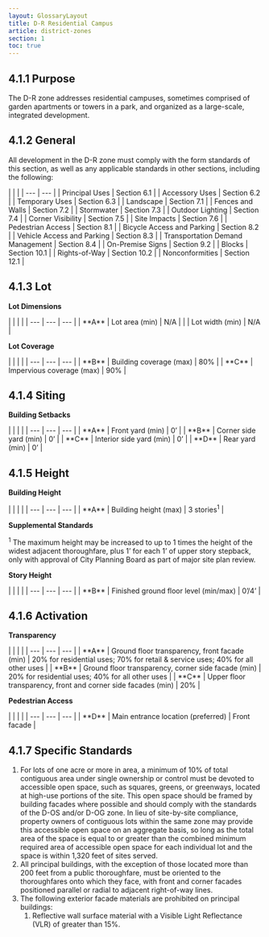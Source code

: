 ```yaml
---
layout: GlossaryLayout
title: D-R Residential Campus
article: district-zones
section: 1
toc: true
---
```


<FigureImg src="/images/4-1/4-1.png" alt="D-R Residential Campus" />

## 4.1.1 Purpose

The D-R zone addresses residential campuses, sometimes comprised of garden apartments or towers in a park, and organized as a large-scale, integrated development.

## 4.1.2 General

All development in the D-R zone must comply with the form standards of this section, as well as any applicable standards in other sections, including the following:

<TableSmall>
| | |
| --- | --- |
| Principal Uses | Section 6.1 |
| Accessory Uses | Section 6.2 |
| Temporary Uses | Section 6.3 |
| Landscape | Section 7.1 |
| Fences and Walls | Section 7.2 |
| Stormwater | Section 7.3 |
| Outdoor Lighting | Section 7.4 |
| Corner Visibility | Section 7.5 |
| Site Impacts | Section 7.6 |
| Pedestrian Access | Section 8.1 |
| Bicycle Access and Parking | Section 8.2 |
| Vehicle Access and Parking | Section 8.3 |
| Transportation Demand Management | Section 8.4 |
| On-Premise Signs | Section 9.2 |
| Blocks | Section 10.1 |
| Rights-of-Way | Section 10.2 |
| Nonconformities | Section 12.1 |
</TableSmall>

## 4.1.3 Lot

**Lot Dimensions**

<TableSmall>
| | | |
| --- | --- | --- |
| **A** | Lot area (min) | N/A |
| | Lot width (min) | N/A |
</TableSmall>

**Lot Coverage**

<TableSmall>
| | | |
| --- | --- | --- |
| **B** | Building coverage (max) | 80% |
| **C** | Impervious coverage (max) | 90% |
</TableSmall>

## 4.1.4 Siting

**Building Setbacks**

<TableSmall>
| | | |
| --- | --- | --- |
| **A** | Front yard (min) | 0’ |
| **B** | Corner side yard (min) | 0’ |
| **C** | Interior side yard (min) | 0’ |
| **D** | Rear yard (min) | 0’ |
</TableSmall>

## 4.1.5 Height

**Building Height**

<TableSmall>
| | | |
| --- | --- | --- |
| **A** | Building height (max) | 3 stories<sup>1</sup> |
</TableSmall>

**Supplemental Standards**

<sup>1</sup> The maximum height may be increased to up to 1 times the height of the widest adjacent thoroughfare, plus 1’ for each 1’ of upper story stepback, only with approval of City Planning Board as part of major site plan review.

**Story Height**

<TableSmall>
| | | |
| --- | --- | --- |
| **B** | Finished ground floor level (min/max) | 0’/4’ |
</TableSmall>

## 4.1.6 Activation

**Transparency**

<TableSmall>
| | | |
| --- | --- | --- |
| **A** | Ground floor transparency, front facade (min) | 20% for residential uses; 70% for retail & service uses; 40% for all other uses |
| **B** | Ground floor transparency, corner side facade (min) | 20% for residential uses; 40% for all other uses |
| **C** | Upper floor transparency, front and corner side facades (min) | 20% |
</TableSmall>

**Pedestrian Access**

<TableSmall>
| | | |
| --- | --- | --- |
| **D** | Main entrance location (preferred) | Front facade |
</TableSmall>

## 4.1.7 Specific Standards

1. For lots of one acre or more in area, a minimum of 10% of total contiguous area under single ownership or control must be devoted to
   accessible open space, such as squares, greens, or greenways, located at high-use portions of the site. This open space should be framed by building facades where possible and should comply with the standards of the D-OS and/or D-OG zone. In lieu of site-by-site compliance, property owners of contiguous lots within the same zone may provide this accessible open space on an aggregate basis, so long as the total area of the space is equal to or greater than the combined minimum required area of accessible open space for each individual lot and the space is within 1,320 feet of sites served.
2. All principal buildings, with the exception of those located more than 200 feet from a public
   thoroughfare, must be oriented to the thoroughfares onto which they face, with front and corner facades positioned parallel or radial to adjacent right-of-way lines.
3. The following exterior facade materials are prohibited on principal buildings:
   1. Reflective wall surface material with a Visible Light Reflectance (VLR) of greater than 15%.
